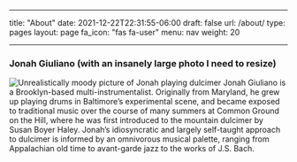 
---
title: "About"
date: 2021-12-22T22:31:55-06:00
draft: false
url: /about/
type: pages
layout: page
fa_icon: "fas fa-user"
menu: nav
weight: 20

---
### Jonah Giuliano (with an insanely large photo I need to resize)

![Unrealistically moody picture of Jonah playing dulcimer](jonah_dulcimer.jpg)
Jonah Giuliano is a Brooklyn-based multi-instrumentalist. Originally from Maryland, he grew up playing drums in Baltimore’s experimental scene, and became exposed to traditional music over the course of many summers at Common Ground on the Hill, where he was first introduced to the mountain dulcimer by Susan Boyer Haley. Jonah’s idiosyncratic and largely self-taught approach to dulcimer is informed by an omnivorous musical palette, ranging from Appalachian old time to avant-garde jazz to the works of J.S. Bach.